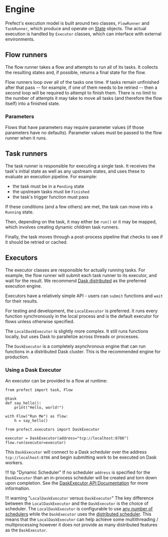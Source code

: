 # Engine

Prefect's execution model is built around two classes, `FlowRunner` and `TaskRunner`, which produce and operate on [State](/core/concepts/states/) objects. The actual execution is handled by `Executor` classes, which can interface with external environments.

## Flow runners

The flow runner takes a flow and attempts to run all of its tasks. It collects the resulting states and, if possible, returns a final state for the flow.

Flow runners loop over all of the tasks one time. If tasks remain unfinished after that pass -- for example, if one of them needs to be retried -- then a second loop will be required to attempt to finish them. There is no limit to the number of attempts it may take to move all tasks (and therefore the flow itself) into a finished state.

### Parameters

Flows that have parameters may require parameter values (if those parameters have no defaults). Parameter values must be passed to the flow runner when it runs.

## Task runners

The task runner is responsible for executing a single task. It receives the task's initial state as well as any upstream states, and uses these to evaluate an execution pipeline. For example:

- the task must be in a `Pending` state
- the upstream tasks must be `Finished`
- the task's trigger function must pass

If these conditions (and a few others) are met, the task can move into a `Running` state.

Then, depending on the task, it may either be `run()` or it may be mapped, which involves creating dynamic children task runners.

Finally, the task moves through a post-process pipeline that checks to see if it should be retried or cached.

## Executors

The executor classes are responsible for actually running tasks. For example, the flow runner will submit each task runner to its executor, and wait for the result. We recommend [Dask distributed](https://github.com/dask/distributed) as the preferred execution engine.

Executors have a relatively simple API - users can `submit` functions and `wait` for their results.

For testing and development, the `LocalExecutor` is preferred. It runs every function synchronously in the local process and is the default executor for flows unless otherwise specified.

The `LocalDaskExecutor` is slightly more complex. It still runs functions locally, but uses Dask to parallelize across threads or processes.

The `DaskExecutor` is a completely asynchronous engine that can run functions in a distributed Dask cluster. This is the recommended engine for production.

### Using a Dask Executor

An executor can be provided to a flow at runtime:

```python{10, 12-13}
from prefect import task, Flow

@task
def say_hello():
    print("Hello, world!")

with Flow("Run Me") as flow:
    h = say_hello()

from prefect.executors import DaskExecutor

executor = DaskExecutor(address="tcp://localhost:8786")
flow.run(executor=executor)
```

This `DaskExecutor` will connect to a Dask scheduler over the address `tcp://localhost:8786` and begin submitting work to be executed on Dask workers.

!!! tip "Dynamic Scheduler"
    If no scheduler `address` is specified for the `DaskExecutor` than an in-process scheduler will be created and torn down upon completion. See the [DaskExecutor API Documentation](/api/latest/executors.html#daskexecutor) for more information.


!!! warning "`LocalDaskExecutor` versus `DaskExecutor`"
    The key difference between the `LocalDaskExecutor` and the `DaskExecutor` is the choice of scheduler. The `LocalDaskExecutor` is configurable to use [any number of schedulers](https://docs.dask.org/en/latest/scheduler-overview.html) while the `DaskExecutor` uses the [distributed scheduler](https://docs.dask.org/en/latest/scheduling.html). This means that the `LocalDaskExecutor` can help achieve some multithreading / multiprocessing however it does not provide as many distributed features as the `DaskExecutor`.

